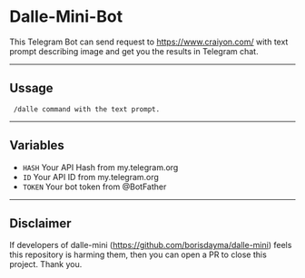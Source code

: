 # Dalle-Mini-Bot

This Telegram Bot can send request to https://www.craiyon.com/ with text prompt describing image and get you the results in Telegram chat.

---

## Ussage

```
 /dalle command with the text prompt.

```

---

## Variables

- `HASH` Your API Hash from my.telegram.org
- `ID` Your API ID from my.telegram.org
- `TOKEN` Your bot token from @BotFather

---

## Disclaimer

If developers of dalle-mini (https://github.com/borisdayma/dalle-mini) feels this repository is harming them, then you can open a PR to close this project. Thank you.
